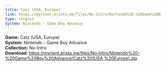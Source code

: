 ```yaml
---
title: Catz (USA, Europe)
link: https://myrient.erista.me/files/No-Intro/Nintendo%20-%20Game%20Boy%20Advance/Catz%20(USA,%20Europe).zip
type: single1
System: Nintendo - Game Boy Advance
---
```

<b>Game:</b> Catz (USA, Europe)<br>
<b>System:</b> Nintendo - Game Boy Advance<br>
<b>Collection:</b> No-Intro<br>
<b>Download:</b> https://myrient.erista.me/files/No-Intro/Nintendo%20-%20Game%20Boy%20Advance/Catz%20(USA,%20Europe).zip